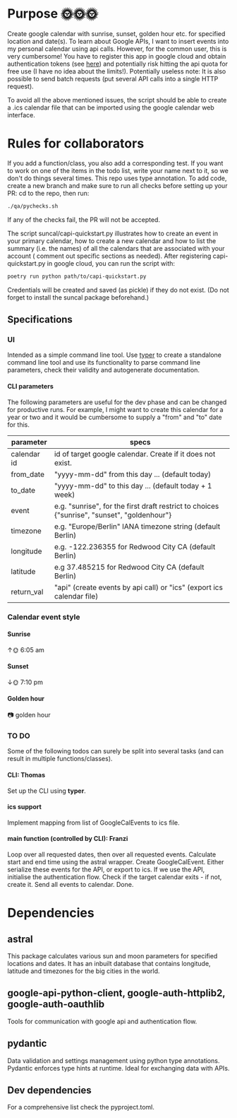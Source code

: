 # Purpose 🌞🌞🌞
Create google calendar with sunrise, sunset, golden hour etc. for specified
location and date(s). To learn about Google APIs, I want to insert events into my personal calendar using api calls.
However, for the common user, this is very cumbersome! You have to register this app in google cloud and obtain 
authentication tokens (see [here](https://developers.google.com/calendar/quickstart/python)) and potentially risk 
hitting the api quota for free use (I have no idea about the limits!).
Potentially useless note: It is also possible to send batch requests (put several API calls into a single HTTP request). 

To avoid all the above mentioned issues, the script should be able to create a .ics calendar file that can be 
imported using the google calendar web interface. 

# Rules for collaborators
If you add a function/class, you also add a corresponding test. If you want to work on one of the items in the todo
list, write your name next to it, so we don't do things several times. This repo uses type annotation. To add code, 
create a new branch and make sure to run all checks before setting up your PR: cd to the repo, then run:

```bash
./qa/pychecks.sh
```
If any of the checks fail, the PR will not be accepted.

The script suncal/capi-quickstart.py illustrates how to create an event in your primary calendar, how to create a new 
calendar and how to list the summary (i.e. the names) of all the calendars that are associated with your account (
comment out specific sections as needed). After registering capi-quickstart.py in google cloud, you can run the script
with:

```bash
poetry run python path/to/capi-quickstart.py
```

Credentials will be created and saved (as pickle) if they do not exist. (Do not forget to install the suncal package
beforehand.)

## Specifications

### UI

Intended as a simple command line tool. Use [typer](https://typer.tiangolo.com/) to create a 
standalone command line tool and use its functionality to parse command line parameters, check their validity and 
autogenerate documentation.

#### CLI parameters

The following parameters are useful for the dev phase and can be changed for productive runs. For example, 
I might want to create this calendar for a year or two and it would be cumbersome to supply a "from" and "to"
date for this. 

|   parameter  | specs |
|--------------|-------|
| calendar id  | id of target google calendar. Create if it does not exist. |
| from_date    | "yyyy-mm-dd" from this day ... (default today) |
| to_date      | "yyyy-mm-dd" to this day ... (default today + 1 week) |
| event        | e.g. "sunrise", for the first draft restrict to choices {"sunrise", "sunset", "goldenhour"} |
| timezone     | e.g. "Europe/Berlin" IANA timezone string (default Berlin) |
| longitude    | e.g. -122.236355 for Redwood City CA (default Berlin) |
| latitude     | e.g 37.485215 for Redwood City CA (default Berlin) |
| return_val   | "api" (create events by api call) or "ics" (export ics calendar file) | 

### Calendar event style

#### Sunrise

↑🌞 6:05 am

#### Sunset

↓🌞 7:10 pm

#### Golden hour
📷 golden hour

### TO DO
Some of the following todos can surely be split into several tasks (and can result in multiple functions/classes).

#### CLI: Thomas
Set up the CLI using **typer**.

#### ics support
Implement mapping from list of GoogleCalEvents to ics file. 

#### main function (controlled by CLI): Franzi
Loop over all requested dates, then over all requested events. Calculate start and end time using the astral wrapper. 
Create GoogleCalEvent. Either serialize these events for the API, or export to ics. If we use the API, initialise the 
authentication flow. Check if the target calendar exits - if not, create it. Send all events to calendar. Done. 

# Dependencies

## astral
This package calculates various sun and moon parameters for specified
locations and dates. It has an inbuilt database that contains longitude,
latitude and timezones for the big cities in the world.

## google-api-python-client, google-auth-httplib2, google-auth-oauthlib
Tools for communication with google api and authentication flow.

## pydantic
Data validation and settings management using python type annotations.
Pydantic enforces type hints at runtime. Ideal for exchanging data with APIs.

## Dev dependencies
For a comprehensive list check the pyproject.toml.
